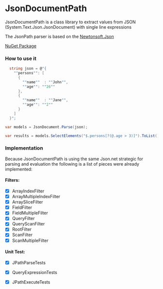 # JsonDocumentPath
JsonDocumentPath is a class library to extract values from JSON (System.Text.Json.JsonDocument) with single line expressions

The JsonPath parser is based on the [Newtonsoft.Json](https://github.com/JamesNK/Newtonsoft.Json)

[NuGet Package](https://www.nuget.org/packages/JsonDocumentPath)

### How to use it

```csharp
  string json = @"{
    ""persons"": [
      {
        ""name""  : ""John"",
        ""age"": ""26""
      },
      {
        ""name""  : ""Jane"",
        ""age"": ""2""
      }
    ]
  }";

var models = JsonDocument.Parse(json);

var results = models.SelectElements("$.persons[?(@.age > 3)]").ToList();
```

### Implementation
Because JsonDocumentPath is using the same Json.net strategic for parsing and evaluation the following is a list of pieces were already implemented:

#### Filters:
- [x] ArrayIndexFilter
- [x] ArrayMultipleIndexFilter
- [x] ArraySliceFilter
- [x] FieldFilter
- [x] FieldMultipleFilter
- [x] QueryFilter
- [x] QueryScanFilter
- [x] RootFilter
- [x] ScanFilter
- [x] ScanMultipleFilter

#### Unit Test:
- [x] JPathParseTests
- [x] QueryExpressionTests
- [x] JPathExecuteTests

